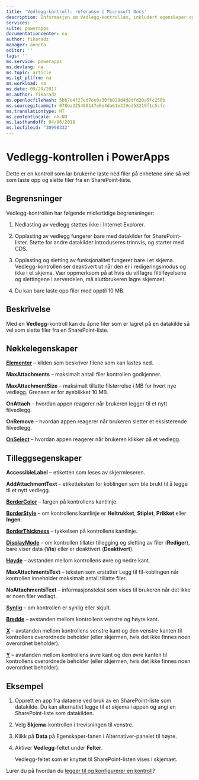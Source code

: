 ```yaml
---
title: 'Vedlegg-kontroll: referanse | Microsoft Docs'
description: Informasjon om Vedlegg-kontrollen, inkludert egenskaper og eksempler
services: ''
suite: powerapps
documentationcenter: na
author: fikaradz
manager: anneta
editor: ''
tags: ''
ms.service: powerapps
ms.devlang: na
ms.topic: article
ms.tgt_pltfrm: na
ms.workload: na
ms.date: 09/29/2017
ms.author: fikaradz
ms.openlocfilehash: 5bb7e4f27ed7ee0a30fb028d4d8dfd20a5fc250b
ms.sourcegitcommit: 078ba325480147e6e4da61e319ed53219f1c5cfc
ms.translationtype: HT
ms.contentlocale: nb-NO
ms.lasthandoff: 04/06/2018
ms.locfileid: "30998332"
---
```

# <a name="attachments-control-in-powerapps"></a>Vedlegg-kontrollen i PowerApps
Dette er en kontroll som lar brukerne laste ned filer på enhetene sine så vel som laste opp og slette filer fra en SharePoint-liste.

## <a name="limitations"></a>Begrensninger
Vedlegg-kontrollen har følgende midlertidige begrensninger:
1. Nedlasting av vedlegg støttes ikke i Internet Explorer.

1. Opplasting av vedlegg fungerer bare med datakilder for SharePoint-lister.  Støtte for andre datakilder introduseres trinnvis, og starter med CDS.

1. Opplasting og sletting av funksjonalitet fungerer bare i et skjema.  Vedlegg-kontrollen ser deaktivert ut når den er i redigeringsmodus og ikke i et skjema.   Vær oppmerksom på at hvis du vil lagre filtilføyelsene og slettingene i serverdelen, må sluttbrukeren lagre skjemaet.

1. Du kan bare laste opp filer med opptil 10 MB.  

## <a name="description"></a>Beskrivelse
Med en **Vedlegg**-kontroll kan du åpne filer som er lagret på en datakilde så vel som slette filer fra en SharePoint-liste.

## <a name="key-properties"></a>Nøkkelegenskaper
**[Elementer](properties-core.md)** – kilden som beskriver filene som kan lastes ned.

**MaxAttachments** – maksimalt antall filer kontrollen godkjenner.

**MaxAttachmentSize** – maksimalt tillatte filstørrelse i MB for hvert nye vedlegg.  Grensen er for øyeblikket 10 MB.

**OnAttach** – hvordan appen reagerer når brukeren legger til et nytt filvedlegg.

**OnRemove** – hvordan appen reagerer når brukeren sletter et eksisterende filvedlegg.

**[OnSelect](properties-core.md)** – hvordan appen reagerer når brukeren klikker på et vedlegg.

## <a name="additional-properties"></a>Tilleggsegenskaper
**AccessibleLabel** – etiketten som leses av skjermleseren.

**AddAttachmentText** – etiketteksten for koblingen som ble brukt til å legge til et nytt vedlegg.

**[BorderColor](properties-color-border.md)** – fargen på kontrollens kantlinje.

**[BorderStyle](properties-color-border.md)** – om kontrollens kantlinje er **Heltrukket**, **Stiplet**, **Prikket** eller **Ingen**.

**[BorderThickness](properties-color-border.md)**  – tykkelsen på kontrollens kantlinje.

**[DisplayMode](properties-core.md)** – om kontrollen tillater tillegging og sletting av filer (**Rediger**), bare viser data (**Vis**) eller er deaktivert (**Deaktivert**).

**[Høyde](properties-size-location.md)** – avstanden mellom kontrollens øvre og nedre kant.

**MaxAttachmentsText** – teksten som erstatter Legg til fil-koblingen når kontrollen inneholder maksimalt antall tillatte filer.

**NoAttachmentsText** – informasjonstekst som vises til brukeren når det ikke er noen filer vedlagt.

**[Synlig](properties-core.md)** – om kontrollen er synlig eller skjult.

**[Bredde](properties-size-location.md)** – avstanden mellom kontrollens venstre og høyre kant.

**[X](properties-size-location.md)** – avstanden mellom kontrollens venstre kant og den venstre kanten til kontrollens overordnede beholder (eller skjermen, hvis det ikke finnes noen overordnet beholder).

**[Y](properties-size-location.md)** – avstanden mellom kontrollens øvre kant og den øvre kanten til kontrollens overordnede beholder (eller skjermen, hvis det ikke finnes noen overordnet beholder).


## <a name="example"></a>Eksempel
1. Opprett en app fra dataene ved bruk av en SharePoint-liste som datakilde.  Du kan alternativt legge til et skjema i appen og angi en SharePoint-liste som datakilden.

2. Velg **Skjema**-kontrollen i trevisningen til venstre.

3. Klikk på **Data** på Egenskaper-fanen i Alternativer-panelet til høyre.

4. Aktiver **Vedlegg**-feltet under **Felter**.

    Vedlegg-feltet som er knyttet til SharePoint-listen vises i skjemaet.

Lurer du på hvordan du [legger til og konfigurerer en kontroll](../add-configure-controls.md)?
